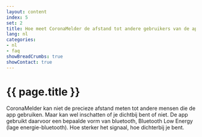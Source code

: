 ```yaml
---
layout: content
index: 5
set: 2
title: Hoe meet CoronaMelder de afstand tot andere gebruikers van de app?
lang: nl
categories:
- nl
- faq
showBreadCrumbs: true
showContact: true
---
```


# {{ page.title }}

CoronaMelder kan niet de precieze afstand meten tot andere mensen die de app gebruiken. Maar kan wel inschatten of je dichtbij bent of niet.
De app gebruikt daarvoor een bepaalde vorm van bluetooth, Bluetooth Low Energy (lage energie-bluetooth). Hoe sterker het signaal, hoe dichterbij je bent.

